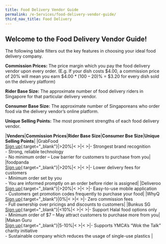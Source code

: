 ```yaml
---
title: Food Delivery Vendor Guide
permalink: /e-Services/food-delivery-vendor-guide/
third_nav_title: Food Delivery
---
```


## Welcome to the Food Delivery Vendor Guide!

The following table filters out the key features in choosing your ideal food delivery company.

**Commission Prices:** The price margin which you pay the food delivery vendor upon every order.
(E.g. If your dish costs $4.00, a commission price of 20% will mean you earn $4.00 * (100 – 20)% = $3.20 for every dish sold on the delivery platform)

**Rider Base Size:** The approximate number of food delivery riders in Singapore for that particular delivery vendor.

**Consumer Base Size:** The approximate number of Singaporeans who order food via the delivery vendor’s online platform.

**Unique Selling Points:** The most prominent strengths of each food delivery vendor.

|**Venders**|**Commission Prices**|**Rider Base Size**|**Consumer Bse Size**|**Unique Selling Points**|
|GrabFood<br>[Sign up](https://www.gobusiness.gov.sg/){:target="_blank"}|>20%|<  >|<  >|- Strongest brand recognition<br>- Strong, reliable technology<br>- No minimum order – Low barrier for customers to purchase from you|
|foodpanda<br>[Sign up](https://www.gobusiness.gov.sg/){:target="_blank"}|>20%|<  >|<  >|- Lower delivery fees for customers<br>- Minimum order set by you<br>- You are informed promptly on an order before rider is assigned|
|Deliveroo<br>[Sign up](https://www.gobusiness.gov.sg/){:target="_blank"}|>20%|<  >|<  >|- Easy-to-use mobile application<br>- Customers get promotion codes frequently to purchase your food|
|WhyQ<br>[Sign up](https://www.gobusiness.gov.sg/){:target="_blank"}|0%|<  >|<  >|- Zero commission fees<br>- Full ownership over pricings and discounts to customers|
|Bunkus SG<br>[Sign up](https://www.gobusiness.gov.sg/){:target="_blank"}|<10%|<  >|<  >|- Support Halal food options only<br>- Minimum order of $7 – May attract customers to purchase more from you|
|Makan Guru<br>[Sign up](https://www.gobusiness.gov.sg/){:target="_blank"}|5-10%|<  >|<  >|- Supports YMCA’s “Wok the Talk” charity initiative<br>- Sustainable company which reduces the usage of single-use plastics
|